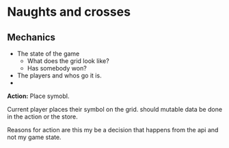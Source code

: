 # Naughts and crosses

##  Mechanics

* The state of the game
	*  What does the grid look like?
	* Has somebody won? 
* The players and whos go it is.
* 



__Action:__ Place symobl.

Current player places their symbol on the grid. should mutable data be done in the action or the store.

Reasons for action are this my be a decision that happens from the api and not my game state.

